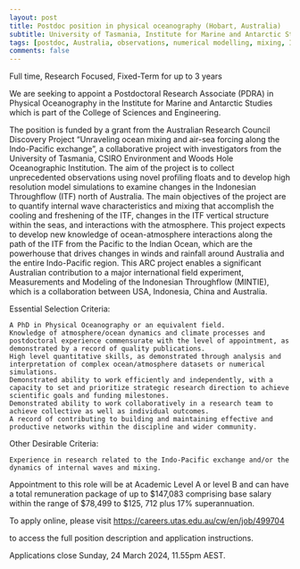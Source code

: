 ```yaml
---
layout: post
title: Postdoc position in physical oceanography (Hobart, Australia)
subtitle: University of Tasmania, Institute for Marine and Antarctic Studies
tags: [postdoc, Australia, observations, numerical modelling, mixing, Indonesian Seas, air-sea interactions]
comments: false
---
```

Full time, Research Focused, Fixed-Term for up to 3 years

We are seeking to appoint a Postdoctoral Research Associate (PDRA) in Physical Oceanography in the Institute for Marine and Antarctic Studies which is part of the College of Sciences and Engineering.

The position is funded by a grant from the Australian Research Council Discovery Project “Unraveling ocean mixing and air-sea forcing along the Indo-Pacific exchange”, a collaborative project with investigators from the University of Tasmania, CSIRO Environment and Woods Hole Oceanographic Institution. The aim of the project is to collect unprecedented observations using novel profiling floats and to develop high resolution model simulations to examine changes in the Indonesian Throughflow (ITF) north of Australia. The main objectives of the project are to quantify internal wave characteristics and mixing that accomplish the cooling and freshening of the ITF, changes in the ITF vertical structure within the seas, and interactions with the atmosphere. This project expects to develop new knowledge of ocean-atmosphere interactions along the path of the ITF from the Pacific to the Indian Ocean, which are the powerhouse that drives changes in winds and rainfall around Australia and the entire Indo-Pacific region. This ARC project enables a significant Australian contribution to a major international field experiment, Measurements and Modeling of the Indonesian Throughflow (MINTIE), which is a collaboration between USA, Indonesia, China and Australia.

Essential Selection Criteria:

    A PhD in Physical Oceanography or an equivalent field.
    Knowledge of atmosphere/ocean dynamics and climate processes and postdoctoral experience commensurate with the level of appointment, as demonstrated by a record of quality publications.
    High level quantitative skills, as demonstrated through analysis and interpretation of complex ocean/atmosphere datasets or numerical simulations.
    Demonstrated ability to work efficiently and independently, with a capacity to set and prioritize strategic research direction to achieve scientific goals and funding milestones.
    Demonstrated ability to work collaboratively in a research team to achieve collective as well as individual outcomes.
    A record of contributing to building and maintaining effective and productive networks within the discipline and wider community.

Other Desirable Criteria:

    Experience in research related to the Indo-Pacific exchange and/or the dynamics of internal waves and mixing.

Appointment to this role will be at Academic Level A or level B and can have a total remuneration package of up to $147,083 comprising base salary within the range of $78,499 to $125, 712 plus 17% superannuation.

To apply online, please visit https://careers.utas.edu.au/cw/en/job/499704

to access the full position description and application instructions.

Applications close Sunday, 24 March 2024, 11.55pm AEST.
